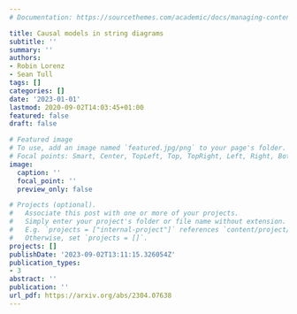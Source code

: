 ```yaml
---
# Documentation: https://sourcethemes.com/academic/docs/managing-content/

title: Causal models in string diagrams
subtitle: ''
summary: ''
authors:
- Robin Lorenz 
- Sean Tull
tags: []
categories: []
date: '2023-01-01'
lastmod: 2020-09-02T14:03:45+01:00
featured: false
draft: false

# Featured image
# To use, add an image named `featured.jpg/png` to your page's folder.
# Focal points: Smart, Center, TopLeft, Top, TopRight, Left, Right, BottomLeft, Bottom, BottomRight.
image:
  caption: ''
  focal_point: ''
  preview_only: false

# Projects (optional).
#   Associate this post with one or more of your projects.
#   Simply enter your project's folder or file name without extension.
#   E.g. `projects = ["internal-project"]` references `content/project/deep-learning/index.md`.
#   Otherwise, set `projects = []`.
projects: []
publishDate: '2023-09-02T13:11:15.326054Z'
publication_types:
- 3
abstract: ''
publication: ''
url_pdf: https://arxiv.org/abs/2304.07638
---
```

